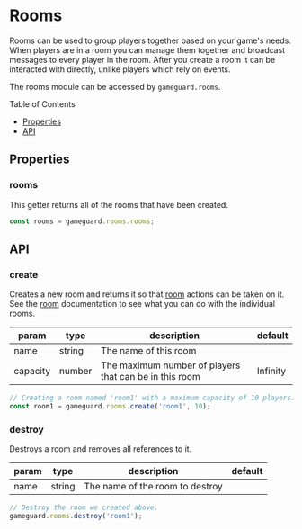 # Rooms

Rooms can be used to group players together based on your game's needs. When players are in a room you can manage them together and broadcast messages to every player in the room. After you create a room it can be interacted with directly, unlike players which rely on events.

The rooms module can be accessed by `gameguard.rooms`.

Table of Contents

- [Properties](#properties)
- [API](#api)

## **Properties**

### **rooms**

This getter returns all of the rooms that have been created.

```js
const rooms = gameguard.rooms.rooms;
```

## **API**

### **create**

Creates a new room and returns it so that [room](./room.md) actions can be taken on it. See the [room](./room.md) documentation to see what you can do with the individual rooms.

| param    	| type   	| description                                            	| default  	|
|----------	|--------	|--------------------------------------------------------	|----------	|
| name     	| string 	| The name of this room                                  	|          	|
| capacity 	| number 	| The maximum number of players that can be in this room 	| Infinity 	|

```js
// Creating a room named 'room1' with a maximum capacity of 10 players.
const room1 = gameguard.rooms.create('room1', 10);
```

### **destroy**

Destroys a room and removes all references to it.

| param 	| type   	| description                     	| default 	|
|-------	|--------	|---------------------------------	|---------	|
| name  	| string 	| The name of the room to destroy 	|         	|

```js
// Destroy the room we created above.
gameguard.rooms.destroy('room1');
```